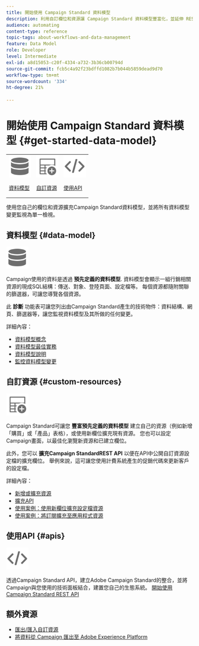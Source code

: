 ```yaml
---
title: 開始使用 Campaign Standard 資料模型
description: 利用自訂欄位和資源讓 Campaign Standard 資料模型豐富化，並延伸 REST API 以公開延伸的欄位。
audience: automating
content-type: reference
topic-tags: about-workflows-and-data-management
feature: Data Model
role: Developer
level: Intermediate
exl-id: a8d15053-c20f-4334-a732-3b36cb00794d
source-git-commit: fcb5c4a92f23bdffd1082b7b044b5859dead9d70
workflow-type: tm+mt
source-wordcount: '334'
ht-degree: 21%

---
```


# 開始使用 Campaign Standard 資料模型 {#get-started-data-model}

<table>
<tr>
<td><img src="assets/do-not-localize/icon_datamodel.svg" width="60px"><p><a href="#data-model">資料模型</a></p></td>
<td><img src="assets/do-not-localize/icon_custom.svg" width="60px"><p><a href="#custom-resources">自訂資源</a></p></td><td><img src="assets/do-not-localize/icon_api.svg" width="60px"><p><a href="#custom-resources">使用API</a></p></td></tr>
</table>

使用您自己的欄位和資源擴充Campaign Standard資料模型，並將所有資料模型變更監視為單一檢視。

## 資料模型 {#data-model}

<img src="assets/do-not-localize/icon_datamodel.svg" width="60px">

Campaign使用的資料是透過 **預先定義的資料模型**. 資料模型會顯示一組行銷相關資源的現成SQL結構：傳送、對象、登陸頁面、設定檔等。 每個資源都隨附關聯的篩選器，可讓您導覽各個資源。

此 **診斷** 功能表可讓您列出由Campaign Standard產生的技術物件：資料結構、網頁、篩選器等，讓您監視資料模型及其所做的任何變更。

詳細內容：

* [資料模型概念](../../developing/using/data-model-concepts.md)
* [資料模型最佳實務](../../developing/using/data-model-best-practices.md)
* [資料模型說明](../../developing/using/datamodel-introduction.md)
* [監控資料模型變更](../../developing/using/monitoring-data-model-changes.md)

## 自訂資源 {#custom-resources}

<img src="assets/do-not-localize/icon_custom.svg" width="60px">

Campaign Standard可讓您 **豐富預先定義的資料模型** 建立自己的資源（例如新增「購買」或「產品」表格），或使用新欄位擴充現有資源。 您也可以設定Campaign畫面，以最佳化瀏覽新資源和已建立欄位。

此外，您可以 **擴充Campaign StandardREST API** 以便在API中公開自訂資源設定檔的擴充欄位。 舉例來說，這可讓您使用計費系統產生的促銷代碼來更新客戶的設定檔。

詳細內容：

* [新增或擴充資源](../../developing/using/key-steps-to-add-a-resource.md)
* [擴充API](../../developing/using/about-extending-the-api.md)
* [使用案例：使用新欄位擴充設定檔資源](../../developing/using/extending-the-profile-resource-with-a-new-field.md)
* [使用案例：將訂閱擴充至應用程式資源](../../developing/using/extending-the-subscriptions-to-an-application-resource.md)

## 使用API {#apis}

<img src="assets/do-not-localize/icon_api.svg" width="60px">

透過Campaign Standard API，建立Adobe Campaign Standard的整合，並將Campaign與您使用的技術面板結合，建置您自己的生態系統。 [開始使用 Campaign Standard REST API](../../api/using/get-started-apis.md)

## 額外資源

* [匯出/匯入自訂資源](https://helpx.adobe.com/campaign/kb/acs-get-started-with-cusres.html)
* [將資料從 Campaign 匯出至 Adobe Experience Platform](../../integrating/using/export-campaign-data.md)

